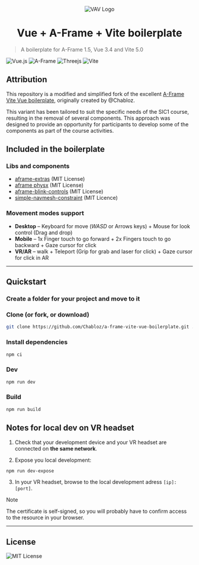 <p align="center">
    <img src="./logo.svg" alt="VAV Logo" align="center"/>
</p>
<h1 align="center">Vue + A-Frame + Vite boilerplate</h1>

> A boilerplate for A-Frame 1.5, Vue 3.4 and Vite 5.0

![Vue.js](https://img.shields.io/badge/vuejs-%2335495e.svg?style=for-the-badge&logo=vuedotjs&logoColor=%234FC08D)
![A-Frame](https://img.shields.io/badge/A%E2%80%93Frame-1.5-brightgreen?style=for-the-badge&labelColor=%23ef2d5e&color=%23ef2d5e)
![Threejs](https://img.shields.io/badge/threejs-black?style=for-the-badge&logo=three.js&logoColor=white)
![Vite](https://img.shields.io/badge/vite-%23646CFF.svg?style=for-the-badge&logo=vite&logoColor=white)

## Attribution

This repository is a modified and simplified fork of the excellent [A-Frame Vite Vue boilerplate](https://github.com/Chabloz/a-frame-vite-vue-boilerplate), originally created by @Chabloz.

This variant has been tailored to suit the specific needs of the SIC1 course, resulting in the removal of several components. This approach was designed to provide an opportunity for participants to develop some of the components as part of the course activities.

## Included in the boilerplate

### Libs and components

- [aframe-extras](https://github.com/c-frame/aframe-extras) (MIT License)
- [aframe physx](https://github.com/c-frame/physx) (MIT License)
- [aframe-blink-controls](https://github.com/jure/aframe-blink-controls) (MIT License)
- [simple-navmesh-constraint](https://github.com/AdaRoseCannon/aframe-xr-boilerplate) (MIT Licence)

### Movement modes support

- **Desktop** – Keyboard for move (_WASD_ or Arrows keys) + Mouse for look control (Drag and drop)
- **Mobile** – 1x Finger touch to go forward + 2x Fingers touch to go backward + Gaze cursor for click
- **VR/AR** – walk + Teleport (Grip for grab and laser for click) + Gaze cursor for click in AR

---

## Quickstart

### Create a folder for your project and move to it

### Clone (or fork, or download)

```sh
git clone https://github.com/Chabloz/a-frame-vite-vue-boilerplate.git .
```

### Install dependencies

```sh
npm ci
```

### Dev

```sh
npm run dev
```

### Build

```sh
npm run build
```

## Notes for local dev on VR headset

1. Check that your development device and your VR headset are connected on **the same network**.

2. Expose you local development:

```sh
npm run dev-expose
```

3. In your VR headset, browse to the local development adress `[ip]:[port]`.

> [!NOTE]
> The certificate is self-signed, so you will probably have to confirm access to the resource in your browser.

---

## License

![MIT License](https://img.shields.io/badge/License-MIT-brightgreen?style=for-the-badge&color=%23262626)
